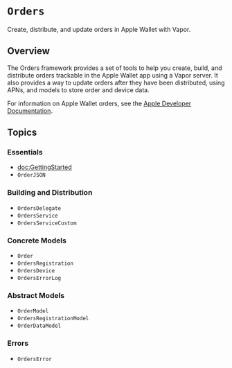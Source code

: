 # ``Orders``

Create, distribute, and update orders in Apple Wallet with Vapor.

## Overview

The Orders framework provides a set of tools to help you create, build, and distribute orders trackable in the Apple Wallet app using a Vapor server.
It also provides a way to update orders after they have been distributed, using APNs, and models to store order and device data.

For information on Apple Wallet orders, see the [Apple Developer Documentation](https://developer.apple.com/documentation/walletorders).

## Topics

### Essentials

- <doc:GettingStarted>
- ``OrderJSON``

### Building and Distribution

- ``OrdersDelegate``
- ``OrdersService``
- ``OrdersServiceCustom``

### Concrete Models

- ``Order``
- ``OrdersRegistration``
- ``OrdersDevice``
- ``OrdersErrorLog``

### Abstract Models

- ``OrderModel``
- ``OrdersRegistrationModel``
- ``OrderDataModel``

### Errors

- ``OrdersError``
